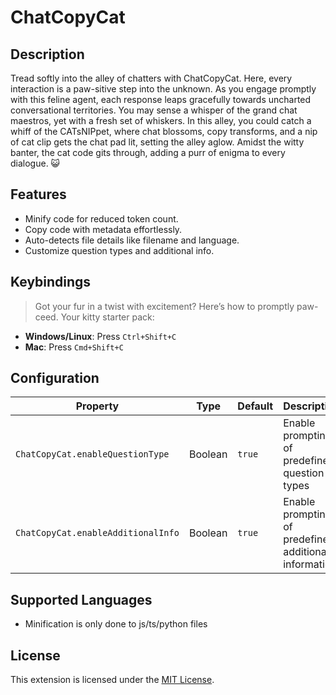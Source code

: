 # ChatCopyCat
## Description

Tread softly into the alley of chatters with ChatCopyCat. Here, every interaction is a paw-sitive step into the unknown. As you engage promptly with this feline agent, each response leaps gracefully towards uncharted conversational territories. You may sense a whisper of the grand chat maestros, yet with a fresh set of whiskers. In this alley, you could catch a whiff of the CATsNIPpet, where chat blossoms, copy transforms, and a nip of cat clip gets the chat pad lit, setting the alley aglow. Amidst the witty banter, the cat code gits through, adding a purr of enigma to every dialogue. 😺

## Features
- Minify code for reduced token count.
- Copy code with metadata effortlessly.
- Auto-detects file details like filename and language.
- Customize question types and additional info.

## Keybindings

>Got your fur in a twist with excitement? Here’s how to promptly paw-ceed.
>Your kitty starter pack:

- **Windows/Linux**: Press `Ctrl+Shift+C`
- **Mac**: Press `Cmd+Shift+C`

## Configuration

| Property                        | Type    | Default | Description                                              |
|---------------------------------|---------|---------|----------------------------------------------------------|
| `ChatCopyCat.enableQuestionType`| Boolean | `true`  | Enable prompting of predefined question types           |
| `ChatCopyCat.enableAdditionalInfo`| Boolean | `true`  | Enable prompting of predefined additional information  |



## Supported Languages

- Minification is only done to js/ts/python files

## License

This extension is licensed under the [MIT License](LICENSE.md).

